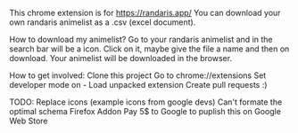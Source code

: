 This chrome extension is for https://randaris.app/
You can download your own randaris animelist as a .csv (excel document).

How to download my animelist?
  Go to your randaris animelist and in the search bar will be a icon.
  Click on it, maybe give the file a name and then on download.
  Your animelist will be downloaded in the browser.

How to get involved:
  Clone this project
  Go to chrome://extensions
  Set developer mode on
    - Load unpacked extension
  Create pull requests :)

TODO:
  Replace icons (example icons from google devs)
  Can't formate the optimal schema
  Firefox Addon
  Pay 5$ to Google to puplish this on Google Web Store
